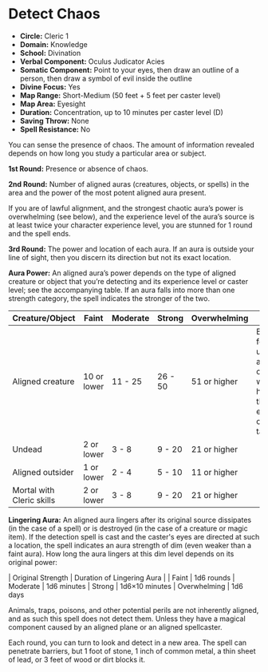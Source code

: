 # Detect Chaos

- **Circle:** Cleric 1
- **Domain:** Knowledge
- **School:** Divination
- **Verbal Component:** Oculus Judicator Acies
- **Somatic Component:** Point to your eyes, then draw an outline of a person, then draw a symbol of evil inside the outline
- **Divine Focus:** Yes
- **Map Range:** Short-Medium (50 feet + 5 feet per caster level)
- **Map Area:** Eyesight
- **Duration:** Concentration, up to 10 minutes per caster level (D)
- **Saving Throw:** None
- **Spell Resistance:** No

You can sense the presence of chaos. The amount of information revealed depends on how long you study a particular area or subject.

**1st Round:** Presence or absence of chaos.

**2nd Round:** Number of aligned auras (creatures, objects, or spells) in the area and the power of the most potent aligned aura present.

If you are of lawful alignment, and the strongest chaotic aura’s power is overwhelming (see below), and the experience level of the aura’s source is at least twice your character experience level, you are stunned for 1 round and the spell ends.

**3rd Round:** The power and location of each aura. If an aura is outside your line of sight, then you discern its direction but not its exact location.

**Aura Power:** An aligned aura’s power depends on the type of aligned creature or object that you’re detecting and its experience level or caster level; see the accompanying table. If an aura falls into more than one strength category, the spell indicates the stronger of the two.

| Creature/Object | Faint | Moderate | Strong | Overwhelming | Special |
| ---             | ---   | ---      | ---    | ---          | ---     |
| Aligned creature | 10 or lower | 11 - 25 | 26 - 50 | 51 or higher | Except for undead and outsiders, which have their own entries on the table
| Undead | 2 or lower | 3 - 8 | 9 - 20 | 21 or higher
| Aligned outsider | 1 or lower | 2 - 4 | 5 - 10 | 11 or higher
| Mortal with Cleric skills | 2 or lower | 3 - 8 | 9 - 20 | 21 or higher

**Lingering Aura:** An aligned aura lingers after its original source dissipates (in the case of a spell) or is destroyed (in the case of a creature or magic item). If the detection spell is cast and the caster's eyes are directed at such a location, the spell indicates an aura strength of dim (even weaker than a faint aura). How long the aura lingers at this dim level depends on its original power:

| Original Strength | Duration of Lingering Aura |
| Faint | 1d6 rounds
| Moderate | 1d6 minutes
| Strong | 1d6×10 minutes
| Overwhelming | 1d6 days

Animals, traps, poisons, and other potential perils are not inherently aligned, and as such this spell does not detect them. Unless they have a magical component caused by an aligned plane or an aligned spellcaster.

Each round, you can turn to look and detect in a new area. The spell can penetrate barriers, but 1 foot of stone, 1 inch of common metal, a thin sheet of lead, or 3 feet of wood or dirt blocks it.
